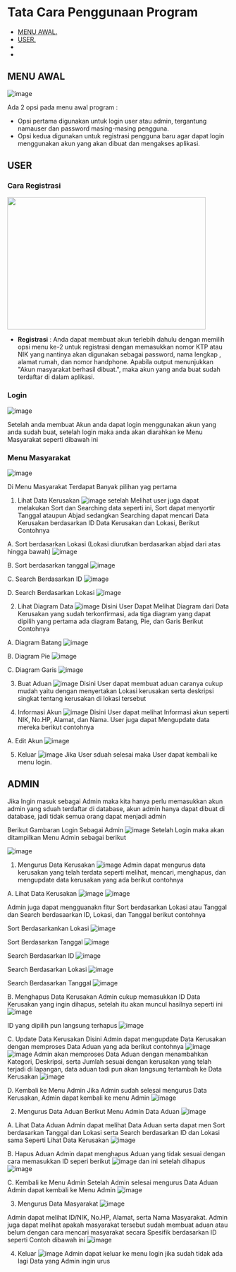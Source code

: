# Tata Cara Penggunaan Program
- [ MENU AWAL. ](#awal)
- [ USER. ](#user)
-
-

<a name="awal"></a>
## MENU AWAL

![image](https://github.com/PA-KELOMPOK-11-ASD-X-DBMS/PA-B23-KELOMPOK11/assets/98721112/78b4cb2d-253f-49f4-8661-e3f0564cfeea)

  Ada 2 opsi pada menu awal program :
  - Opsi pertama digunakan untuk login user atau admin, tergantung namauser dan password masing-masing pengguna.
  - Opsi kedua digunakan untuk registrasi pengguna baru agar dapat login menggunakan akun yang akan dibuat dan mengakses aplikasi.
    
<a name="user"></a>  
## USER

### Cara Registrasi
<img src="https://github.com/PA-KELOMPOK-11-ASD-X-DBMS/PA-B23-KELOMPOK11/assets/144713730/786f81d6-3d3a-42d5-973c-4e41bdd73116" width="450" height="300">

- **Registrasi** : Anda dapat membuat akun terlebih dahulu dengan memilih opsi menu ke-2 untuk registrasi dengan memasukkan nomor KTP atau NIK yang nantinya akan digunakan sebagai password, nama lengkap , alamat rumah, dan nomor handphone. Apabila output menunjukkan "Akun masyarakat berhasil dibuat.", maka akun yang anda buat sudah terdaftar di dalam aplikasi.

### Login 

![image](https://github.com/PA-KELOMPOK-11-ASD-X-DBMS/PA-B23-KELOMPOK11/assets/144713730/a5ad3ca3-9a7d-4766-9f5c-80e6dc561a46)

Setelah anda membuat Akun anda dapat login menggunakan akun yang anda sudah buat, setelah login maka anda akan diarahkan ke Menu Masyarakat seperti dibawah ini

### Menu Masyarakat
![image](https://github.com/PA-KELOMPOK-11-ASD-X-DBMS/PA-B23-KELOMPOK11/assets/144713730/71158432-0e12-4554-969c-896988d16cf0)

Di Menu Masyarakat Terdapat Banyak pilihan yag pertama

1. Lihat Data Kerusakan
   ![image](https://github.com/PA-KELOMPOK-11-ASD-X-DBMS/PA-B23-KELOMPOK11/assets/144713730/30dc2b71-59c4-4148-8cb8-74db33800104)
setelah Melihat user juga dapat melakukan Sort dan Searching data seperti ini, Sort dapat menyortir Tanggal ataupun Abjad sedangkan Searching dapat mencari Data Kerusakan berdasarkan ID Data Kerusakan dan Lokasi, Berikut Contohnya

A. Sort berdasarkan Lokasi (Lokasi diurutkan berdasarkan abjad dari atas hingga bawah)
![image](https://github.com/PA-KELOMPOK-11-ASD-X-DBMS/PA-B23-KELOMPOK11/assets/144713730/ac1249ca-94a6-452c-8f2d-7872045d68fb)

B. Sort berdasarkan tanggal
![image](https://github.com/PA-KELOMPOK-11-ASD-X-DBMS/PA-B23-KELOMPOK11/assets/144713730/072b9a48-f5dd-4323-b014-fa714a7183a5)

C. Search Berdasarkan ID
![image](https://github.com/PA-KELOMPOK-11-ASD-X-DBMS/PA-B23-KELOMPOK11/assets/144713730/f415aa9e-de0a-4830-a655-fc2c169a45c0)

D. Search Berdasarkan Lokasi
![image](https://github.com/PA-KELOMPOK-11-ASD-X-DBMS/PA-B23-KELOMPOK11/assets/144713730/f6bb0450-9f8f-4d9b-8707-f115bfbd1169)


2. Lihat Diagram Data
   ![image](https://github.com/PA-KELOMPOK-11-ASD-X-DBMS/PA-B23-KELOMPOK11/assets/144713730/28316ad4-d6f4-45e8-8693-39f04f5db80c)
Disini User Dapat Melihat Diagram dari Data Kerusakan yang sudah terkonfirmasi, ada tiga diagram yang dapat dipilih yang pertama ada diagram Batang, Pie, dan Garis Berikut Contohnya

A. Diagram Batang
![image](https://github.com/PA-KELOMPOK-11-ASD-X-DBMS/PA-B23-KELOMPOK11/assets/144713730/f1119e33-1907-48d1-8ced-3c570472e16f)

B. Diagram Pie
![image](https://github.com/PA-KELOMPOK-11-ASD-X-DBMS/PA-B23-KELOMPOK11/assets/144713730/edbebc32-2b07-4b95-a54d-05239c81bdf1)

C. Diagram Garis
![image](https://github.com/PA-KELOMPOK-11-ASD-X-DBMS/PA-B23-KELOMPOK11/assets/144713730/62ccd9e9-d478-496b-b105-6be572c0fde4)

3. Buat Aduan
   ![image](https://github.com/PA-KELOMPOK-11-ASD-X-DBMS/PA-B23-KELOMPOK11/assets/144713730/f3b5e607-5b52-47df-8aec-9a395ca42540)
Disini User dapat membuat aduan caranya cukup mudah yaitu dengan menyertakan Lokasi kerusakan serta deskripsi singkat tentang kerusakan di lokasi tersebut

4. Informasi Akun
   ![image](https://github.com/PA-KELOMPOK-11-ASD-X-DBMS/PA-B23-KELOMPOK11/assets/144713730/2f866eb9-0c6e-45f1-b9a6-03dcfc775ba1)
Disini User dapat melihat Informasi akun  seperti NIK, No.HP, Alamat, dan Nama. User juga dapat Mengupdate data mereka berikut contohnya

A. Edit Akun
![image](https://github.com/PA-KELOMPOK-11-ASD-X-DBMS/PA-B23-KELOMPOK11/assets/144713730/c75ae241-cebf-4bb1-9d82-36af2a5cc528)

5. Keluar
   ![image](https://github.com/PA-KELOMPOK-11-ASD-X-DBMS/PA-B23-KELOMPOK11/assets/144713730/8202c70e-c3d2-42da-ab3d-dc98fef5ad0a)
Jika User sduah selesai maka User dapat kembali ke menu login.
   
## ADMIN

Jika Ingin masuk sebagai Admin maka kita hanya perlu memasukkan akun admin yang sduah terdaftar di database, akun admin hanya dapat dibuat di database, jadi tidak semua orang dapat menjadi admin

Berikut Gambaran Login Sebagai Admin
![image](https://github.com/PA-KELOMPOK-11-ASD-X-DBMS/PA-B23-KELOMPOK11/assets/144713730/340a92f8-7918-431f-860b-f2f33ca83ace)
Setelah Login maka akan ditampilkan Menu Admin sebagai berikut

![image](https://github.com/PA-KELOMPOK-11-ASD-X-DBMS/PA-B23-KELOMPOK11/assets/144713730/45c368b2-969a-4862-a61c-668740328010)

1. Mengurus Data Kerusakan
![image](https://github.com/PA-KELOMPOK-11-ASD-X-DBMS/PA-B23-KELOMPOK11/assets/144713730/dffe6593-989d-47f2-a90c-e72fd2a7694c)
Admin dapat mengurus data kerusakan yang telah terdata seperti melihat, mencari, menghapus, dan mengupdate data kerusakan yang ada berikut contohnya

A. Lihat Data Kerusakan
![image](https://github.com/PA-KELOMPOK-11-ASD-X-DBMS/PA-B23-KELOMPOK11/assets/144713730/24d4958b-cf74-40cf-bbfb-f1cf76b38437)
![image](https://github.com/PA-KELOMPOK-11-ASD-X-DBMS/PA-B23-KELOMPOK11/assets/144713730/244b9d3f-cae5-46ad-a22b-01c3a2492940)

Admin juga dapat mengguanakn fitur Sort berdasarkan Lokasi atau Tanggal dan Search berdasaarkan ID, Lokasi, dan Tanggal berikut contohnya

Sort Berdasarkankan Lokasi
![image](https://github.com/PA-KELOMPOK-11-ASD-X-DBMS/PA-B23-KELOMPOK11/assets/144713730/5658ce2c-d3e3-44c8-a0e5-dcc566b8489b)

Sort Berdasarkan Tanggal
![image](https://github.com/PA-KELOMPOK-11-ASD-X-DBMS/PA-B23-KELOMPOK11/assets/144713730/dd8a7d61-f696-46b9-aadf-3de8d92d4fd1)

Search Berdasarkan ID
![image](https://github.com/PA-KELOMPOK-11-ASD-X-DBMS/PA-B23-KELOMPOK11/assets/144713730/1558c31e-519a-4994-9b02-4956ccebde73)

Search Berdasarkan Lokasi
![image](https://github.com/PA-KELOMPOK-11-ASD-X-DBMS/PA-B23-KELOMPOK11/assets/144713730/563e61f2-7c28-4588-a49b-f11a15ea6fcc)

Search Berdasarkan Tanggal
![image](https://github.com/PA-KELOMPOK-11-ASD-X-DBMS/PA-B23-KELOMPOK11/assets/144713730/033e4dc6-27bd-437f-9072-79bc30b0db74)

B. Menghapus Data Kerusakan
Admin cukup memasukkan ID Data Kerusakan yang ingin dihapus, setelah itu akan muncul hasilnya seperti ini
![image](https://github.com/PA-KELOMPOK-11-ASD-X-DBMS/PA-B23-KELOMPOK11/assets/144713730/fb98a42e-4014-4edf-b33d-fded9efcf458)

ID yang dipilih pun langsung terhapus
![image](https://github.com/PA-KELOMPOK-11-ASD-X-DBMS/PA-B23-KELOMPOK11/assets/144713730/dfbc75ba-038e-45f7-b79b-cd0feeec68a1)

C. Update Data Kerusakan
Disini Admin dapat mengupdate Data Kerusakan dengan memproses Data Aduan yang ada berikut contohnya
![image](https://github.com/PA-KELOMPOK-11-ASD-X-DBMS/PA-B23-KELOMPOK11/assets/144713730/a56d265e-8d05-4b7b-8473-783503c69546)
![image](https://github.com/PA-KELOMPOK-11-ASD-X-DBMS/PA-B23-KELOMPOK11/assets/144713730/f2e21803-2a58-4403-9679-6a90050ab5b8)
Admin akan memproses Data Aduan dengan menambahkan Kategori, Deskripsi, serta Jumlah sesuai dengan kerusakan yang telah terjadi di lapangan, data aduan tadi pun akan langsung tertambah ke Data Kerusakan
![image](https://github.com/PA-KELOMPOK-11-ASD-X-DBMS/PA-B23-KELOMPOK11/assets/144713730/540d3586-9303-4227-abcd-1a2c3b852d36)


D. Kembali ke Menu Admin
Jika Admin sudah selesai mengurus Data Kerusakan, Admin dapat kembali ke menu Admin 
![image](https://github.com/PA-KELOMPOK-11-ASD-X-DBMS/PA-B23-KELOMPOK11/assets/144713730/6a71f05b-a2d4-4b94-84ea-d7c2e68e88e8)

2. Mengurus Data Aduan
Berikut Menu Admin Data Aduan
![image](https://github.com/PA-KELOMPOK-11-ASD-X-DBMS/PA-B23-KELOMPOK11/assets/144713730/9aaa4972-36bd-4252-8de6-d76dfa25dcbd)

A. Lihat Data Aduan
Admin dapat melihat Data Aduan serta dapat men Sort berdasarkan Tanggal dan Lokasi serta Search berdasarkan ID dan Lokasi sama Seperti Lihat Data Kerusakan
![image](https://github.com/PA-KELOMPOK-11-ASD-X-DBMS/PA-B23-KELOMPOK11/assets/144713730/e840cd0f-5d9e-49b3-884a-34442306c053)

B.  Hapus Aduan
Admin dapat menghapus Aduan yang tidak sesuai dengan cara memasukkan ID seperi berikut
![image](https://github.com/PA-KELOMPOK-11-ASD-X-DBMS/PA-B23-KELOMPOK11/assets/144713730/67ce805f-3093-44d9-94d3-b1f6ffb93a28)
dan ini setelah dihapus
![image](https://github.com/PA-KELOMPOK-11-ASD-X-DBMS/PA-B23-KELOMPOK11/assets/144713730/b988677f-ed3e-4344-8ee7-4c5922daf546)

C. Kembali ke Menu Admin
Setelah Admin selesai mengurus Data Aduan Admin dapat kembali ke Menu Admin
![image](https://github.com/PA-KELOMPOK-11-ASD-X-DBMS/PA-B23-KELOMPOK11/assets/144713730/526b3ad0-d66b-4d19-a45e-5c6acf7a7083)

3. Mengurus Data Masyarakat
![image](https://github.com/PA-KELOMPOK-11-ASD-X-DBMS/PA-B23-KELOMPOK11/assets/144713730/0753f896-7ced-41b3-b2b4-19bb124fce23)

Admin dapat melihat ID/NIK, No.HP, Alamat, serta Nama Masyarakat. Admin juga dapat melihat apakah masyarakat tersebut sudah membuat aduan atau belum dengan cara mencari masyarakat secara Spesifik berdasarkan ID seperti Contoh dibawah ini
![image](https://github.com/PA-KELOMPOK-11-ASD-X-DBMS/PA-B23-KELOMPOK11/assets/144713730/bb02dd5a-5b7e-4d45-9c74-80937d29bb6c)

4. Keluar
![image](https://github.com/PA-KELOMPOK-11-ASD-X-DBMS/PA-B23-KELOMPOK11/assets/144713730/24046961-a5f0-44f2-b5eb-5c973535c4a5)
Admin dapat keluar ke menu login jika sudah tidak ada lagi Data yang Admin ingin urus
